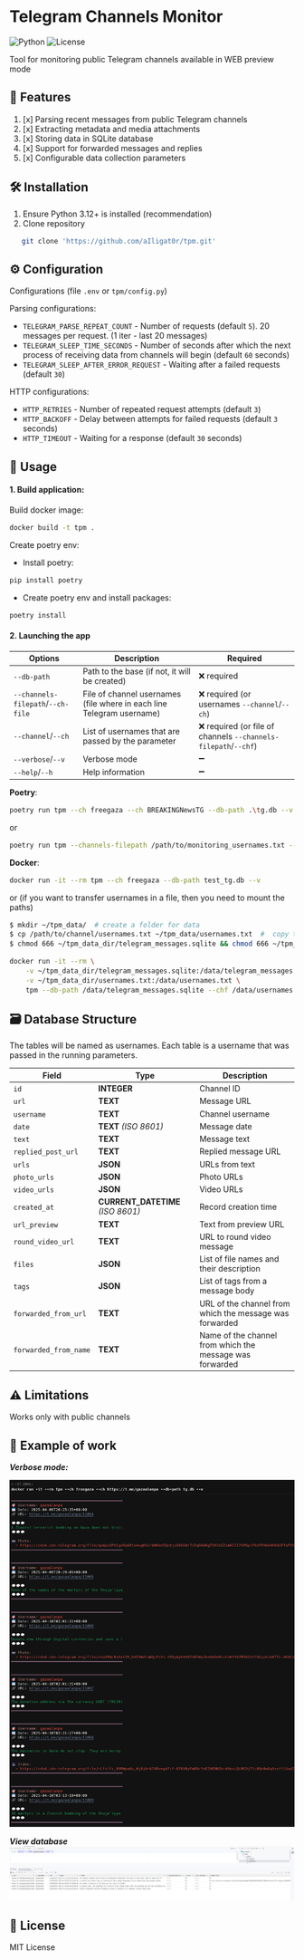 # Telegram Channels Monitor

![Python](https://img.shields.io/badge/python-3.12%2B-blue)
![License](https://img.shields.io/badge/license-MIT-green)

Tool for monitoring public Telegram channels available in WEB preview mode

## 🌟 Features
1. [x] Parsing recent messages from public Telegram channels
2. [x] Extracting metadata and media attachments
3. [x] Storing data in SQLite database
4. [x] Support for forwarded messages and replies
5. [x] Configurable data collection parameters

## 🛠 Installation
1. Ensure Python 3.12+ is installed (recommendation)
2. Clone repository
```bash
   git clone 'https://github.com/aIligat0r/tpm.git'
```

## ⚙️ Configuration
Configurations (file `.env` or `tpm/config.py`)

Parsing configurations:
* `TELEGRAM_PARSE_REPEAT_COUNT` - Number of requests (default `5`). 20 messages per request. (1 iter - last 20 messages)
* `TELEGRAM_SLEEP_TIME_SECONDS` - Number of seconds after which the next process of receiving data from channels will begin (default `60` seconds)
* `TELEGRAM_SLEEP_AFTER_ERROR_REQUEST` - Waiting after a failed requests (default `30`)

HTTP configurations:
* `HTTP_RETRIES` - Number of repeated request attempts (default `3`)
* `HTTP_BACKOFF` - Delay between attempts for failed requests (default `3` seconds)
* `HTTP_TIMEOUT` - Waiting for a response (default `30` seconds)

## 🚀 Usage

#### 1. Build application:

Build docker image:
```bash
docker build -t tpm .
```
Create poetry env:
* Install poetry:
```bash
pip install poetry
```
* Create poetry env and install packages:
```bash
poetry install
```

#### 2. Launching the app

| Options                           | Description                                                           | Required                                                       |
|-----------------------------------|-----------------------------------------------------------------------|----------------------------------------------------------------|
| `--db-path`                       | Path to the base (if not, it will be created)                         | ❌ required                                                     |
| `--channels-filepath`/`--ch-file` | File of channel usernames (file where in each line Telegram username) | ❌ required (or usernames `--channel`/`--ch`)                   |
| `--channel`/`--ch`                | List of usernames that are passed by the parameter                    | ❌ required (or file of channels `--channels-filepath`/`--chf`) |
| `--verbose`/`--v`                 | Verbose mode                                                          | ➖                                                              |
| `--help`/`--h`                    | Help information                                                      | ➖                                                              |

**Poetry**:
```bash
poetry run tpm --ch freegaza --ch BREAKINGNewsTG --db-path .\tg.db --v
```
or
```bash
poetry run tpm --channels-filepath /path/to/monitoring_usernames.txt --db-path .\tg.db
```
**Docker**:
```bash
docker run -it --rm tpm --ch freegaza --db-path test_tg.db --v
```
or (if you want to transfer usernames in a file, then you need to mount the paths)
```bash
$ mkdir ~/tpm_data/  # create a folder for data
$ cp /path/to/channel/usernames.txt ~/tpm_data/usernames.txt  #  copy the file with the user names to the previously created folder
$ chmod 666 ~/tpm_data_dir/telegram_messages.sqlite && chmod 666 ~/tpm_data_dir/usernames.txt  # grant access to use this folder from the container
```
```bash
docker run -it --rm \
    -v ~/tpm_data_dir/telegram_messages.sqlite:/data/telegram_messages.sqlite \
    -v ~/tpm_data_dir/usernames.txt:/data/usernames.txt \
    tpm --db-path /data/telegram_messages.sqlite --chf /data/usernames.txt
```
## 🗃️ Database Structure

The tables will be named as usernames. Each table is a username that was passed in the running parameters.

| Field                 | Type                              | Description                                              |
|-----------------------|-----------------------------------|----------------------------------------------------------|
| `id`                  | **INTEGER**                       | Channel ID                                               |
| `url`                 | **TEXT**                          | Message URL                                              |
| `username`            | **TEXT**                          | Channel username                                         |
| `date`                | **TEXT** _(ISO 8601)_             | Message date                                             |
| `text`                | **TEXT**                          | Message text                                             |
| `replied_post_url`    | **TEXT**                          | Replied message URL                                      |
| `urls`                | **JSON**                          | URLs from text                                           |
| `photo_urls`          | **JSON**                          | Photo URLs                                               |
| `video_urls`          | **JSON**                          | Video URLs                                               |
| `created_at`          | **CURRENT_DATETIME** _(ISO 8601)_ | Record creation time                                     |
| `url_preview`         | **TEXT**                          | Text from preview URL                                    |
| `round_video_url`     | **TEXT**                          | URL to round video message                               |
| `files`               | **JSON**                          | List of file names and their description                 |
| `tags`                | **JSON**                          | List of tags from a message body                         |
| `forwarded_from_url`  | **TEXT**                          | URL of the channel from which the message was forwarded  |
| `forwarded_from_name` | **TEXT**                          | Name of the channel from which the message was forwarded |


## ⚠️ Limitations
Works only with public channels

## 🧮 Example of work
**_Verbose mode:_**

![img.png](img_verbose_sample.png)

**_View database_**
![img.png](img_view_tables.png)

## 📜 License
MIT License
